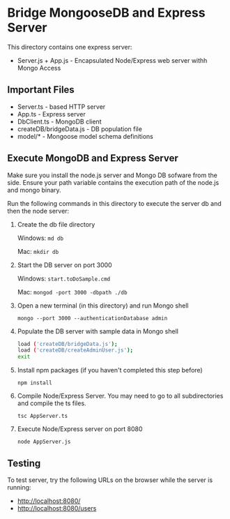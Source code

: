 # Bridge MongooseDB and Express Server

This directory contains one express server:

* Server.js + App.js - Encapsulated Node/Express web server withh Mongo Access

## Important Files

* Server.ts - based HTTP server
* App.ts - Express server
* DbClient.ts - MongoDB client
* createDB/bridgeData.js - DB population file
* model/* - Mongoose model schema definitions

## Execute MongoDB and Express Server

Make sure you install the node.js server and Mongo DB sofware from the side.  Ensure your path variable contains the execution path of the node.js and mongo binary.

Run the following commands in this directory to execute the server db and then the node server:

1. Create the db file directory

    Windows: ```md db```

    Mac: ```mkdir db```

2. Start the DB server on port 3000

    Windows: ```start.toDoSample.cmd```

    Mac: ```mongod -port 3000 -dbpath ./db```

3. Open a new terminal (in this directory) and run Mongo shell

   ```mongo --port 3000 --authenticationDatabase admin```

4. Populate the DB server with sample data in Mongo shell

    ``` bash
    load ('createDB/bridgeData.js');
    load ('createDB/createAdminUser.js');
    exit
    ```

5. Install npm packages (if you haven't completed this step before)

    ```npm install```

6. Compile Node/Express Server. You may need to go to all subdirectories and compile the ts files.

   ```tsc AppServer.ts```

7. Execute Node/Express server on port 8080

    ```node AppServer.js```

## Testing

To test server, try the following URLs on the browser while the server is running:

* <http://localhost:8080/>
* <http://localhost:8080/users>
